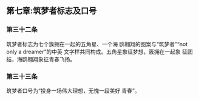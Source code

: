 ## 第七章:筑梦者标志及口号

### 第三十二条 
筑梦者标志为七个簇拥在一起的五角星、一个海 鸥翱翔的图案与“筑梦者”“not only a dreamer”的中英 文字样共同构成。五角星象征梦想，簇拥在一起象 征团结，海鸥翱翔象征青春飞扬。
### 第三十三条 
筑梦者口号为“投身一场伟大理想，无愧一段美好 青春”。